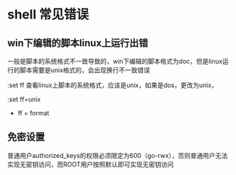 # shell 常见错误

## win下编辑的脚本linux上运行出错

一般是脚本的系统格式不一致导致的，win下编辑的脚本格式为doc，但是linux运行的脚本需要是unix格式的，会出现换行不一致错误

:set ff 查看linux上脚本的系统格式，应该是unix，如果是dos，更改为unix，

:set ff=unix

- ff = format

## 免密设置

普通用户authorized_keys的权限必须限定为600（go-rwx），否则普通用户无法实现无密钥访问，而ROOT用户按照默认即可实现无密钥访问